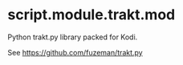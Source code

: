 script.module.trakt.mod
======================

Python trakt.py library packed for Kodi.

See https://github.com/fuzeman/trakt.py
